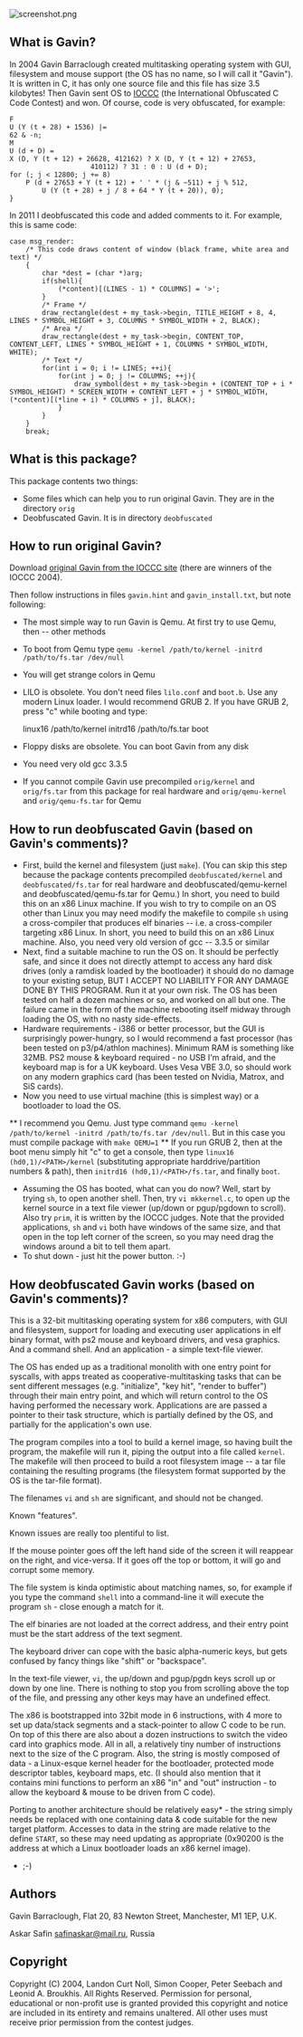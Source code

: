 ![screenshot.png](https://github.com/safinaskar/gavin/raw/master/deobfuscated/screenshot.png)

What is Gavin?
--------------
In 2004 Gavin Barraclough created multitasking operating system with GUI, filesystem and mouse support (the OS has no name, so I will call it "Gavin").
It is written in C, it has only one source file and this file has size 3.5 kilobytes!
Then Gavin sent OS to [IOCCC](http://www.ioccc.org/) (the International Obfuscated C Code Contest) and won. Of course, code is very obfuscated, for example:

	F
	U (Y (t + 28) + 1536) |=
	62 & -n;
	M
	U (d + D) =
	X (D, Y (t + 12) + 26628, 412162) ? X (D, Y (t + 12) + 27653,
						410112) ? 31 : 0 : U (d + D);
	for (; j < 12800; j += 8)
		P (d + 27653 + Y (t + 12) + ' ' * (j & ~511) + j % 512,
			U (Y (t + 28) + j / 8 + 64 * Y (t + 20)), 0);
	}

In 2011 I deobfuscated this code and added comments to it. For example, this is same code:

	case msg_render:
		/* This code draws content of window (black frame, white area and text) */
		{
			char *dest = (char *)arg;
			if(shell){
				(*content)[(LINES - 1) * COLUMNS] = '>';
			}
			/* Frame */
			draw_rectangle(dest + my_task->begin, TITLE_HEIGHT + 8, 4,            LINES * SYMBOL_HEIGHT + 3, COLUMNS * SYMBOL_WIDTH + 2, BLACK);
			/* Area */
			draw_rectangle(dest + my_task->begin, CONTENT_TOP,      CONTENT_LEFT, LINES * SYMBOL_HEIGHT + 1, COLUMNS * SYMBOL_WIDTH,     WHITE);
			/* Text */
			for(int i = 0; i != LINES; ++i){
				for(int j = 0; j != COLUMNS; ++j){
					draw_symbol(dest + my_task->begin + (CONTENT_TOP + i * SYMBOL_HEIGHT) * SCREEN_WIDTH + CONTENT_LEFT + j * SYMBOL_WIDTH, (*content)[(*line + i) * COLUMNS + j], BLACK);
				}
			}
		}
		break;


What is this package?
---------------------
This package contents two things:

* Some files which can help you to run original Gavin. They are in the directory `orig`
* Deobfuscated Gavin. It is in directory `deobfuscated`


How to run original Gavin?
--------------------------
Download [original Gavin from the IOCCC site](http://www.ioccc.org/2004/2004.tar.gz) (there are winners of the IOCCC 2004).

Then follow instructions in files `gavin.hint` and `gavin_install.txt`, but note following:

* The most simple way to run Gavin is Qemu. At first try to use Qemu, then -- other methods
* To boot from Qemu type `qemu -kernel /path/to/kernel -initrd /path/to/fs.tar /dev/null`
* You will get strange colors in Qemu
* LILO is obsolete. You don't need files `lilo.conf` and `boot.b`. Use any modern Linux loader. I would recommend GRUB 2. If you have GRUB 2, press "c" while booting and type:

	linux16 /path/to/kernel
	initrd16 /path/to/fs.tar
	boot

* Floppy disks are obsolete. You can boot Gavin from any disk
* You need very old gcc 3.3.5
* If you cannot compile Gavin use precompiled `orig/kernel` and `orig/fs.tar` from this package for real hardware and `orig/qemu-kernel` and `orig/qemu-fs.tar` for Qemu


How to run deobfuscated Gavin (based on Gavin's comments)?
----------------------------------------------------------
* First, build the kernel and filesystem (just `make`).
(You can skip this step because the package contents precompiled `deobfuscated/kernel` and `deobfuscated/fs.tar` for real hardware and deobfuscated/qemu-kernel and
deobfuscated/qemu-fs.tar for Qemu.)
In short, you need to build this on an x86 Linux machine.
If you wish to try to compile on an OS other than Linux you may need modify the makefile to compile `sh` using a cross-compiler that produces elf binaries --
i.e. a cross-compiler targeting x86 Linux. In short, you need to build this on an x86 Linux machine. Also, you need very old version of gcc -- 3.3.5 or similar
* Next, find a suitable machine to run the OS on. It should be perfectly safe, and since it does not directly attempt to access any hard disk drives
(only a ramdisk loaded by the bootloader) it should do no damage to your existing setup, BUT I ACCEPT NO LIABILITY FOR ANY DAMAGE DONE BY THIS PROGRAM.
Run it at your own risk. The OS has been tested on half a dozen machines or so, and worked on all but one. The failure came in the form of the machine rebooting itself midway
through loading the OS, with no nasty side-effects.
* Hardware requirements - i386 or better processor, but the GUI is surprisingly power-hungry, so I would recommend a fast processor (has been tested on p3/p4/athlon machines).
Minimum RAM is something like 32MB. PS2 mouse & keyboard required - no USB I'm afraid, and the keyboard map is for a UK keyboard. Uses Vesa VBE 3.0, so should work on any modern
graphics card (has been tested on Nvidia, Matrox, and SiS cards).
* Now you need to use virtual machine (this is simplest way) or a bootloader to load the OS.

** I recommend you Qemu. Just type command `qemu -kernel /path/to/kernel -initrd /path/to/fs.tar /dev/null`. But in this case you must compile package with `make QEMU=1`
** If you run GRUB 2, then at the boot menu simply hit "c" to get a console,
then type `linux16 (hd0,1)/<PATH>/kernel` (substituting appropriate harddrive/partition numbers & path), then `initrd16 (hd0,1)/<PATH>/fs.tar`, and finally `boot`.

* Assuming the OS has booted, what can you do now? Well, start by trying `sh`, to open another shell. Then, try `vi mkkernel.c`, to open up the kernel source in a text file viewer
(up/down or pgup/pgdown to scroll). Also try `prim`, it is written by the IOCCC judges. Note that the provided applications, `sh` and `vi` both have windows of the same size, and that open in the top left corner of the screen,
so you may need drag the windows around a bit to tell them apart.
* To shut down - just hit the power button. :-)


How deobfuscated Gavin works (based on Gavin's comments)?
---------------------------------------------------------
This is a 32-bit multitasking operating system for x86 computers,
with GUI and filesystem, support for loading and executing user
applications in elf binary format, with ps2 mouse and keyboard drivers,
and vesa graphics.  And a command shell.  And an application -
a simple text-file viewer.

The OS has ended up as a traditional monolith with one entry point
for syscalls, with apps treated as cooperative-multitasking tasks
that can be sent different messages (e.g. "initialize", "key hit",
"render to buffer") through their main entry point, and which will
return control to the OS having performed the necessary work.
Applications are are passed a pointer to their task structure,
which is partially defined by the OS, and partially for
the application's own use.

The program compiles into a tool to build a kernel image,
so having built the program, the makefile will run it,
piping the output into a file called `kernel`.
The makefile will then proceed to build a root filesystem image -- a tar file containing the resulting programs
(the filesystem format supported by the OS is the tar-file format).

The filenames `vi` and `sh` are significant, and should not be changed.

Known "features".

Known issues are really too plentiful to list.

If the mouse pointer goes off the left hand side of the screen
it will reappear on the right, and vice-versa.
If it goes off the top or bottom, it will go and corrupt some memory.

The file system is kinda optimistic about matching names, so,
for example if you type the command `shell` into a command-line
it will execute the program `sh` - close enough a match for it.

The elf binaries are not loaded at the correct address,
and their entry point must be the start address of the text segment.

The keyboard driver can cope with the basic alpha-numeric keys,
but gets confused by fancy things like "shift" or "backspace".

In the text-file viewer, `vi`, the up/down and pgup/pgdn keys
scroll up or down by one line.  There is nothing to stop you
from scrolling above the top of the file, and pressing any
other keys may have an undefined effect.

The x86 is bootstrapped into 32bit mode in 6 instructions,
with 4 more to set up data/stack segments and a stack-pointer
to allow C code to be run.  On top of this there are also about
a dozen instructions to switch the video card into graphics mode.
All in all, a relatively tiny number of instructions next to
the size of the C program.  Also, the string is mostly composed
of data - a Linux-esque kernel header for the bootloader,
protected mode descriptor tables, keyboard maps, etc.
(I should also mention that it contains mini functions
to perform an x86 "in" and "out" instruction - to allow
the keyboard & mouse to be driven from C code).

Porting to another architecture should be relatively easy* -
the string simply needs be replaced with one containing
data & code suitable for the new target platform.
Accesses to data in the string are made relative to the define `START`,
so these may need updating as appropriate (0x90200 is the address
at which a Linux bootloader loads an x86 kernel image).

* ;-)


Authors
-------
Gavin Barraclough,
Flat 20, 83 Newton Street,
Manchester,
M1 1EP,
U.K.

Askar Safin <safinaskar@mail.ru>,
Russia


Copyright
---------
Copyright (C) 2004, Landon Curt Noll, Simon Cooper, Peter Seebach
and Leonid A. Broukhis. All Rights Reserved. Permission for personal,
educational or non-profit use is granted provided this copyright and
notice are included in its entirety and remains unaltered.  All other
uses must receive prior permission from the contest judges.
